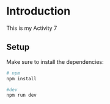 # Introduction
This is my Activity 7

## Setup

Make sure to install the dependencies:

```bash
# npm
npm install

#dev
npm run dev


